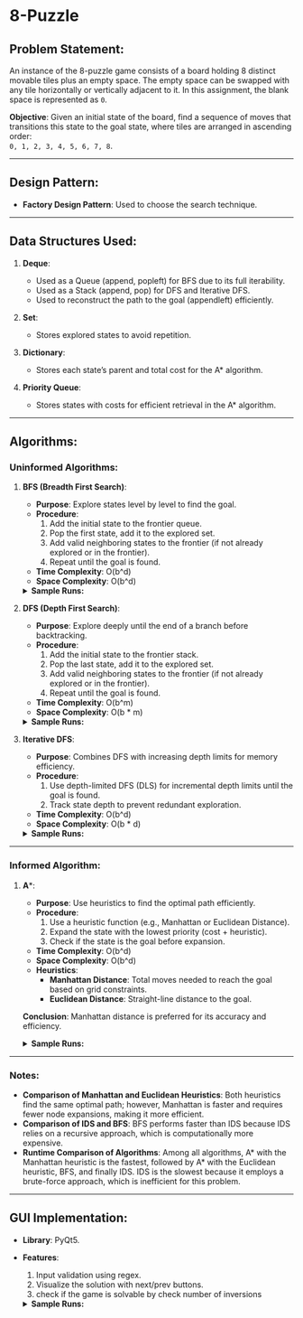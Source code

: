 # 8-Puzzle

## Problem Statement:
An instance of the 8-puzzle game consists of a board holding 8 distinct movable tiles plus an empty space. The empty space can be swapped with any tile horizontally or vertically adjacent to it. In this assignment, the blank space is represented as `0`.

**Objective**: Given an initial state of the board, find a sequence of moves that transitions this state to the goal state, where tiles are arranged in ascending order:  
`0, 1, 2, 3, 4, 5, 6, 7, 8`.

---

## Design Pattern:
- **Factory Design Pattern**: Used to choose the search technique.

---

## Data Structures Used:
1. **Deque**:
   - Used as a Queue (append, popleft) for BFS due to its full iterability.
   - Used as a Stack (append, pop) for DFS and Iterative DFS.
   - Used to reconstruct the path to the goal (appendleft) efficiently.

2. **Set**:
   - Stores explored states to avoid repetition.

3. **Dictionary**:
   - Stores each state’s parent and total cost for the A* algorithm.

4. **Priority Queue**:
   - Stores states with costs for efficient retrieval in the A* algorithm.

---

## Algorithms:

### **Uninformed Algorithms:**
1. **BFS (Breadth First Search)**:
   - **Purpose**: Explore states level by level to find the goal.
   - **Procedure**:
     1. Add the initial state to the frontier queue.
     2. Pop the first state, add it to the explored set.
     3. Add valid neighboring states to the frontier (if not already explored or in the frontier).
     4. Repeat until the goal is found.
   - **Time Complexity**: O(b^d)  
   - **Space Complexity**: O(b^d)
   <details>
    <summary> <b>Sample Runs:</b> </summary>
     
     ![{26D4D142-716C-4A3D-A307-3458BFE7EBCB}](https://github.com/user-attachments/assets/e0f4409f-5978-4806-9b70-aaee53c83669)
     ![{F9F5B7A3-17B8-499F-B7B8-7A246E2B3DD7}](https://github.com/user-attachments/assets/aceb06c9-791e-4e32-901d-b556a4edd713)
     

   </details>

2. **DFS (Depth First Search)**:
   - **Purpose**: Explore deeply until the end of a branch before backtracking.
   - **Procedure**:
     1. Add the initial state to the frontier stack.
     2. Pop the last state, add it to the explored set.
     3. Add valid neighboring states to the frontier (if not already explored or in the frontier).
     4. Repeat until the goal is found.
   - **Time Complexity**: O(b^m)  
   - **Space Complexity**: O(b * m)
   <details>
    <summary> <b>Sample Runs:</b> </summary>
     
    ![image](https://github.com/user-attachments/assets/d8810192-d4c7-481f-89d1-4d781e65175f)
    ![image](https://github.com/user-attachments/assets/134910b5-6707-4138-a25c-c59e423b4ff3)

   </details>

3. **Iterative DFS**:
   - **Purpose**: Combines DFS with increasing depth limits for memory efficiency.
   - **Procedure**:
     1. Use depth-limited DFS (DLS) for incremental depth limits until the goal is found.
     2. Track state depth to prevent redundant exploration.
   - **Time Complexity**: O(b^d)  
   - **Space Complexity**: O(b * d)  
    <details>
     <summary> <b>Sample Runs:</b> </summary>
     
    ![image](https://github.com/user-attachments/assets/940ad630-4aa5-43b7-874a-384b88bb2586)

   </details>
---

### **Informed Algorithm:**
1. **A***:
   - **Purpose**: Use heuristics to find the optimal path efficiently.
   - **Procedure**:
     1. Use a heuristic function (e.g., Manhattan or Euclidean Distance).
     2. Expand the state with the lowest priority (cost + heuristic).
     3. Check if the state is the goal before expansion.
   - **Time Complexity**: O(b^d)  
   - **Space Complexity**: O(b^d)     
   - **Heuristics**:
     - **Manhattan Distance**: Total moves needed to reach the goal based on grid constraints.
     - **Euclidean Distance**: Straight-line distance to the goal.

   **Conclusion**: Manhattan distance is preferred for its accuracy and efficiency.

   <details>
    <summary> <b>Sample Runs:</b> </summary>
     
     ![image](https://github.com/user-attachments/assets/5b0d33d5-7a80-4450-8bf8-78a4833c6ded)
     ![image](https://github.com/user-attachments/assets/432bece6-5c6d-41e5-a8ba-edf917e80d68)
     ![image](https://github.com/user-attachments/assets/9a643c2a-1bdc-4dad-9c14-a92a4d01a15b)
     ![image](https://github.com/user-attachments/assets/c90ce3b1-f28c-409d-a097-2addf335c782)

   </details>
---

### Notes:

- **Comparison of Manhattan and Euclidean Heuristics**: Both heuristics find the same optimal path; however, Manhattan is faster and requires fewer node expansions, making it more efficient.
- **Comparison of IDS and BFS**: BFS performs faster than IDS because IDS relies on a recursive approach, which is computationally more expensive.
- **Runtime Comparison of Algorithms**: Among all algorithms, A* with the Manhattan heuristic is the fastest, followed by A* with the Euclidean heuristic, BFS, and finally IDS. IDS is the slowest because it employs a brute-force approach, which is inefficient for this problem.

---

## GUI Implementation:
- **Library**: PyQt5.
- **Features**:
  1. Input validation using regex.
  2. Visualize the solution with next/prev buttons.
  3. check if the game is solvable by check number of inversions
     
   <details>
    <summary> <b>Sample Runs:<b> </summary>

   ![image](https://github.com/user-attachments/assets/861acc64-333a-4e5b-8c52-94b02d36f9a9)
   ![image](https://github.com/user-attachments/assets/7db1b788-1f49-443a-94c6-4a3ab1aa5dda)
   ![image](https://github.com/user-attachments/assets/861dd13f-7071-439f-b6f7-f114d284b061)
   ![image](https://github.com/user-attachments/assets/4b4ff89e-19f4-48d2-90c2-e5e781c8346b)  
   
   </details>

